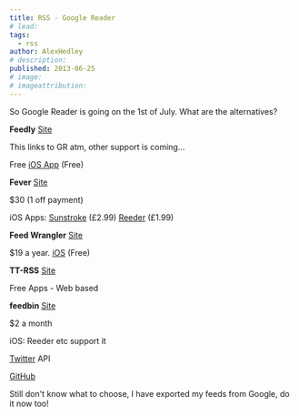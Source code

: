 ```yaml
---
title: RSS - Google Reader
# lead:
tags:
  - rss
author: AlexHedley
# description:
published: 2013-06-25
# image:
# imageattribution:
---
```


So Google Reader is going on the 1st of July. What are the alternatives?

**Feedly** [Site](http://cloud.feedly.com/)

This links to GR atm, other support is coming...

Free [iOS App](https://itunes.apple.com/gb/app/feedly-your-google-reader/id396069556?mt=8) (Free)

**Fever** [Site](http://www.feedafever.com/)

$30 (1 off payment)

iOS Apps: [Sunstroke](https://itunes.apple.com/gb/app/sunstroke/id488564806?mt=8) (£2.99)
[Reeder](https://itunes.apple.com/gb/app/reeder/id325502379?mt=8) (£1.99)

**Feed Wrangler** [Site](http://feedwrangler.net/)

$19 a year. [iOS](https://itunes.apple.com/gb/app/feed-wrangler/id634486174?mt=8) (Free)

**TT-RSS** [Site](http://tt-rss.org/redmine/projects/tt-rss/wiki)

Free Apps - Web based

**feedbin** [Site](https://feedbin.me/)

$2 a month

iOS: Reeder etc support it

[Twitter](https://twitter.com/feedbinapp) API

[GitHub](https://github.com/feedbin)

Still don't know what to choose, I have exported my feeds from Google, do it now too!
